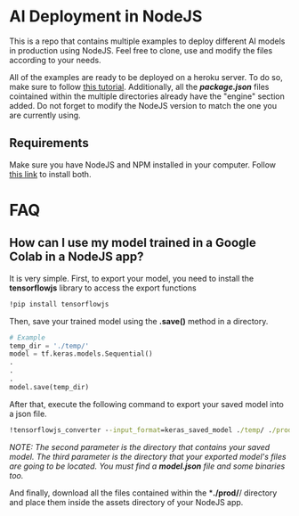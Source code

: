# AI Deployment in NodeJS
This is a repo that contains multiple examples to deploy different AI models in production using NodeJS.
Feel free to clone, use and modify the files according to your needs.

All of the examples are ready to be deployed on a heroku server. To do so, make sure to follow [this tutorial](https://devcenter.heroku.com/articles/deploying-nodejs).
Additionally, all the *__package.json__* files cointained within the multiple directories already have the "engine" section added. Do not forget to modify the NodeJS version to match the one you are currently using.

## Requirements
Make sure you have NodeJS and NPM installed in your computer. Follow [this link](https://nodejs.org/es/download/) to install both.

# FAQ

## How can I use my model trained in a Google Colab in a NodeJS app?
It is very simple.
First, to export your model, you need to install the __tensorflowjs__ library to access the export functions

```bat
!pip install tensorflowjs
```

Then, save your trained model using the __.save()__ method in a directory.

```python
# Example
temp_dir = './temp/'
model = tf.keras.models.Sequential()
.
.
.
model.save(temp_dir)
```

After that, execute the following command to export your saved model into a json file.

```bat
!tensorflowjs_converter --input_format=keras_saved_model ./temp/ ./prod/
```

*NOTE: The second parameter is the directory that contains your saved model. The third parameter is the directory that your exported model's files are going to be located. You must find a __model.json__ file and some binaries too.*

And finally, download all the files contained within the *__./prod/__/ directory and place them inside the assets directory of your NodeJS app.